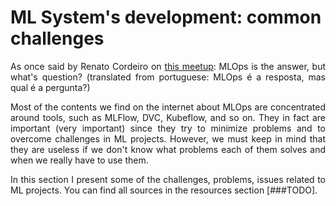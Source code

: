 # ML System's development: common challenges

<p align="justify">
As once said by Renato Cordeiro on <a href="https://www.youtube.com/watch?v=TBHelxMkt44">this meetup</a>: MLOps is the answer, but what's question? (translated from portuguese: MLOps é a resposta, mas qual é a pergunta?)
</p>

<p align="justify">
Most of the contents we find on the internet about MLOps are concentrated around tools, such as MLFlow, DVC, Kubeflow, and so on. They in fact are important (very important) since they try to minimize problems and to overcome challenges in ML projects. However, we must keep in mind that they are useless if we don't know what problems each of them solves and when we really have to use them.
</p>

<p align="justify">
In this section I present some of the challenges, problems, issues related to ML projects. You can find all sources in the resources section [###TODO].
</p>
